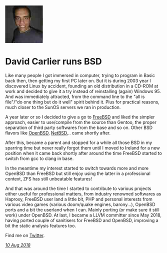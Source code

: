 <p><a href="/" alt="avatar" title="home page"><img src="devnexen.jpeg" class="avatar"></a></p>

# David Carlier runs BSD

Like many people I got immersed in computer, trying to program in
Basic back then, then getting my first PC later on. But it is during
2003 year I discovered Linux by accident, founding an old distribution
in a CD-ROM at work and decided to give it a try instead of
reinstalling (again) Windows 95. And was immediately attracted,
from the command line to the "all is file"/"do one thing but do it
well" spirit behind it. Plus for practical reasons, much closer to
the SunOS servers we ran in production. 

A year later or so I decided to give a go to [FreeBSD] and liked
the simpler approach, easier to use/compile from the source than
Gentoo, the proper separation of third party softwares from the
base and so on. Other BSD flavors like [OpenBSD], [NetBSD],.. came
shortly after.

After this, became a parent and stopped for a while all those BSD
in my sparring time but never really forgot them until I moved to
Ireland for a new position when it came back shortly after around
the time FreeBSD started to switch from gcc to clang in base.  

In the meantime my interest started to switch towards more and more
OpenBSD than FreeBSD but still enjoy using the latter in a professional
context, ZFS has still unbeatable features! 

And that was around the time I started to contribute to various
projects either useful for professional matters, from industry
renowned softwares as Haproxy, FreeBSD user land a little bit, PHP
and personal interests from various video games (various doom/quake
engines, barony...), OpenBSD ports and a bit the userland when I
can. Mainly porting (or make sure it still work) under OpenBSD.  At
last, I became a LLVM committer since May 2018, having ported couple
of sanitisers for FreeBSD and OpenBSD, improving a bit the static
analysis features too.

Find me on [Twitter](https://twitter.com/devnexen).

_[10 Aug 2018](/raw/people/devnexen.md)_

[FreeBSD]: https://www.freebsd.org
[OpenBSD]: https://www.openbsd.org
[NetBSD]: https://www.netbsd.org
